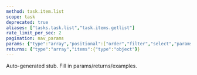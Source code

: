 ```yaml
---
method: task.item.list
scope: task
deprecated: true
aliases: ["tasks.task.list","task.items.getlist"]
rate_limit_per_sec: 2
pagination: nav_params
params: {"type":"array","positional":["order","filter","select","params"]}
returns: {"type":"array","items":{"type":"object"}}
---
```


Auto-generated stub. Fill in params/returns/examples.
